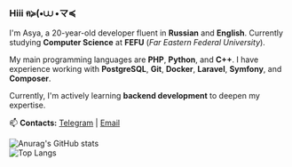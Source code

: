 ### Hiii ฅ≽(•⩊ •マ≼  

I'm Asya, a 20-year-old developer fluent in **Russian** and **English**. Currently studying **Computer Science** at **FEFU** (*Far Eastern Federal University*).  

My main programming languages are **PHP**, **Python**, and **C++**. I have experience working with **PostgreSQL**, **Git**, **Docker**, **Laravel**, **Symfony**, and **Composer**.  

Currently, I'm actively learning **backend development** to deepen my expertise.  

📫 **Contacts:** [Telegram](https://t.me/purrya) | [Email](mailto:purpurpurrya@gmail.com)  

![Anurag's GitHub stats](https://github-readme-stats-git-masterrstaa-rickstaa.vercel.app/api?username=samgozman&count_private=true&show_icons=true&theme=transparent&hide_border=true&hide_rank=true)  
![Top Langs](https://github-readme-stats-git-masterrstaa-rickstaa.vercel.app/api/top-langs/?username=samgozman&layout=compact&theme=transparent&hide_border=true&langs_count=10)  
